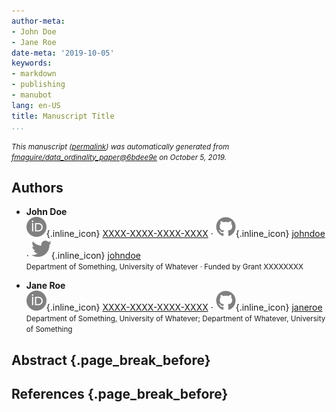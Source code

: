 ```yaml
---
author-meta:
- John Doe
- Jane Roe
date-meta: '2019-10-05'
keywords:
- markdown
- publishing
- manubot
lang: en-US
title: Manuscript Title
...
```







<small><em>
This manuscript
([permalink](https://fmaguire.github.io/data_ordinality_paper/v/6bdee9e6da72e8039085d1b9ecb81c366d9e83ad/))
was automatically generated
from [fmaguire/data_ordinality_paper@6bdee9e](https://github.com/fmaguire/data_ordinality_paper/tree/6bdee9e6da72e8039085d1b9ecb81c366d9e83ad)
on October 5, 2019.
</em></small>

## Authors



+ **John Doe**<br>
    ![ORCID icon](images/orcid.svg){.inline_icon}
    [XXXX-XXXX-XXXX-XXXX](https://orcid.org/XXXX-XXXX-XXXX-XXXX)
    · ![GitHub icon](images/github.svg){.inline_icon}
    [johndoe](https://github.com/johndoe)
    · ![Twitter icon](images/twitter.svg){.inline_icon}
    [johndoe](https://twitter.com/johndoe)<br>
  <small>
     Department of Something, University of Whatever
     · Funded by Grant XXXXXXXX
  </small>

+ **Jane Roe**<br>
    ![ORCID icon](images/orcid.svg){.inline_icon}
    [XXXX-XXXX-XXXX-XXXX](https://orcid.org/XXXX-XXXX-XXXX-XXXX)
    · ![GitHub icon](images/github.svg){.inline_icon}
    [janeroe](https://github.com/janeroe)<br>
  <small>
     Department of Something, University of Whatever; Department of Whatever, University of Something
  </small>



## Abstract {.page_break_before}




## References {.page_break_before}

<!-- Explicitly insert bibliography here -->
<div id="refs"></div>
